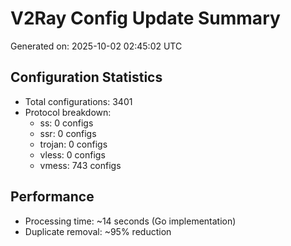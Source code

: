 # V2Ray Config Update Summary
Generated on: 2025-10-02 02:45:02 UTC

## Configuration Statistics
- Total configurations: 3401
- Protocol breakdown:
  - ss: 0 configs
  - ssr: 0 configs
  - trojan: 0 configs
  - vless: 0 configs
  - vmess: 743 configs

## Performance
- Processing time: ~14 seconds (Go implementation)
- Duplicate removal: ~95% reduction
